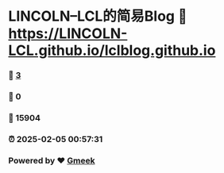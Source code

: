 # LINCOLN–LCL的简易Blog :link: https://LINCOLN-LCL.github.io/lclblog.github.io 
### :page_facing_up: [3](https://LINCOLN-LCL.github.io/lclblog.github.io/tag.html) 
### :speech_balloon: 0 
### :hibiscus: 15904 
### :alarm_clock: 2025-02-05 00:57:31 
### Powered by :heart: [Gmeek](https://github.com/Meekdai/Gmeek)
